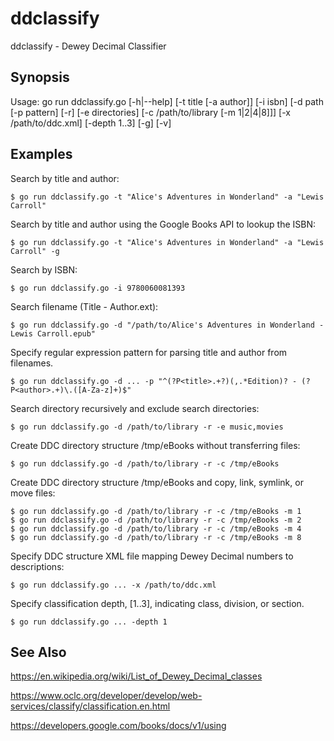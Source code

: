 # ddclassify

ddclassify - Dewey Decimal Classifier

## Synopsis

Usage:
    go run ddclassify.go [-h|--help]
                         [-t title [-a author]]
                         [-i isbn]
                         [-d path [-p pattern] [-r] [-e directories] [-c /path/to/library [-m 1|2|4|8]]]
                         [-x /path/to/ddc.xml]
                         [-depth 1..3]
                         [-g]
                         [-v]

## Examples

Search by title and author:

    $ go run ddclassify.go -t "Alice's Adventures in Wonderland" -a "Lewis Carroll"

Search by title and author using the Google Books API to lookup the ISBN:

    $ go run ddclassify.go -t "Alice's Adventures in Wonderland" -a "Lewis Carroll" -g

Search by ISBN:

    $ go run ddclassify.go -i 9780060081393

Search filename (Title - Author.ext):

    $ go run ddclassify.go -d "/path/to/Alice's Adventures in Wonderland - Lewis Carroll.epub"

Specify regular expression pattern for parsing title and author from filenames.

    $ go run ddclassify.go -d ... -p "^(?P<title>.+?)(,.*Edition)? - (?P<author>.+)\.([A-Za-z]+)$"

Search directory recursively and exclude search directories:

    $ go run ddclassify.go -d /path/to/library -r -e music,movies

Create DDC directory structure /tmp/eBooks without transferring files:

    $ go run ddclassify.go -d /path/to/library -r -c /tmp/eBooks

Create DDC directory structure /tmp/eBooks and copy, link, symlink, or move files:

    $ go run ddclassify.go -d /path/to/library -r -c /tmp/eBooks -m 1
    $ go run ddclassify.go -d /path/to/library -r -c /tmp/eBooks -m 2
    $ go run ddclassify.go -d /path/to/library -r -c /tmp/eBooks -m 4
    $ go run ddclassify.go -d /path/to/library -r -c /tmp/eBooks -m 8

Specify DDC structure XML file mapping Dewey Decimal numbers to descriptions:

    $ go run ddclassify.go ... -x /path/to/ddc.xml

Specify classification depth, [1..3], indicating class, division, or section.

    $ go run ddclassify.go ... -depth 1

## See Also

https://en.wikipedia.org/wiki/List_of_Dewey_Decimal_classes

https://www.oclc.org/developer/develop/web-services/classify/classification.en.html

https://developers.google.com/books/docs/v1/using
